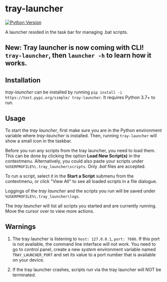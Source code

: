 # tray-launcher

[![Python Version](https://img.shields.io/badge/python-3.7+-blue.svg)](https://docs.python.org/3.7/)

A launcher resided in the task bar for managing .bat scripts.

## New: Tray launcher is now coming with CLI! `tray-launcher`, then `launcher -h` to learn how it works. ##

## Installation

*tray-launcher* can be installed by running `pip install -i https://test.pypi.org/simple/ tray-launcher`. It requires Python 3.7+ to run.

## Usage

To start the *tray launcher*, first make sure you are in the Python environment variable where *tray-launcher* is installed. Then, running `tray-launcher` will show a small icon in the taskbar.

Before you run any scripts from the tray launcher, you need to load them. This can be done by clicking the option **Load New Script(s)** in the contextmenu. Alternatively, you could also paste your scripts under `%USERPROFILE%\.tray_launcher\scripts`. Only *.bat* files are accepted.

To run a script, select it in the **Start a Script** submenu from the contextmenu, or click "View All" to see all loaded scripts in a file dialogue. 

Loggings of the *tray launcher* and the scripts you run will be saved under `%USERPROFILE%\.tray_launcher\logs`.

The *tray launcher* will list all scripts you started and are currently running. Move the cursor over to view more actions.

## Warnings

1. The tray launcher is listening to `host: 127.0.0.1`, `port: 7686`. If this port is not available, the command line interface will not work. You need to go to control panel, create a new *system* environment variable named `TRAY_LAUNCHER_PORT` and set its value to a port number that is available on your device.

2. If the tray launcher crashes, scripts run via the tray launcher will NOT be terminated.
